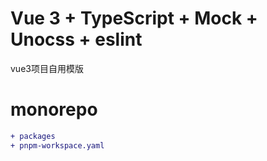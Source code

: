 # Vue 3 + TypeScript + Mock + Unocss + eslint

vue3项目自用模版

# monorepo
```diff
+ packages
+ pnpm-workspace.yaml
```
